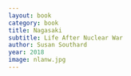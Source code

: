 ```yaml
---
layout: book
category: book
title: Nagasaki
subtitle: Life After Nuclear War
author: Susan Southard
year: 2018
image: nlanw.jpg
---
```

